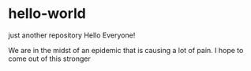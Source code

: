 # hello-world
just another repository
Hello Everyone!

We are in the midst of an epidemic that is causing a lot of pain.
I hope to come out of this stronger
